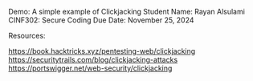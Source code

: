Demo: A simple example of Clickjacking
Student Name: Rayan Alsulami
CINF302: Secure Coding 
Due Date: November 25, 2024


Resources:

https://book.hacktricks.xyz/pentesting-web/clickjacking
https://securitytrails.com/blog/clickjacking-attacks
https://portswigger.net/web-security/clickjacking